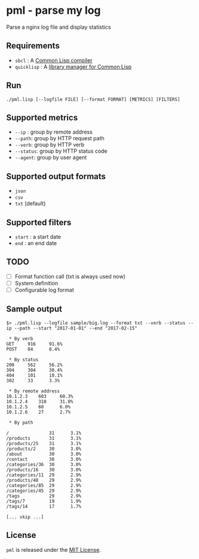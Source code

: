 # pml - parse my log

Parse a nginx log file and display statistics

## Requirements

- `sbcl` : A [Common Lisp compiler](http://www.sbcl.org/)
- `quicklisp` : A [library manager for Common Lisp](https://www.quicklisp.org/beta/#installation)

## Run

```
./pml.lisp [--logfile FILE] [--format FORMAT] [METRICS] [FILTERS]
```

## Supported metrics

- `--ip` : group by remote address
- `--path`: group by HTTP request path
- `--verb`: group by HTTP verb
- `--status`: group by HTTP status code
- `--agent`: group by user agent

## Supported output formats

- `json`
- `csv`
- `txt` (default)

## Supported filters

- `start` : a start date
- `end` : an end date

## TODO

- [ ] Format function call (txt is always used now)
- [ ] System definition
- [ ] Configurable log format

## Sample output

```
$> ./pml.lisp --logfile sample/big.log --format txt --verb --status --ip --path --start "2017-01-01" --end "2017-02-15"

 * By verb
GET     916     91.6%
POST	84      8.4%

 * By status
200     562     56.2%
304     304     30.4%
404     101     10.1%
302     33      3.3%

 * By remote address
10.1.2.3	603     60.3%
10.1.2.4	310     31.0%
10.1.2.5	60      6.0%
10.1.2.6	27      2.7%

 * By path

/               31      3.1%
/products       31      3.1%
/products/25	31      3.1%
/products/2     30      3.0%
/about          30      3.0%
/contact        30      3.0%
/categories/36	30	    3.0%
/products/16	30	    3.0%
/categories/11	29	    2.9%
/products/48	29	    2.9%
/categories/85	29	    2.9%
/categories/45	29	    2.9%
/tags           29	    2.9%
/tags/7         19	    1.9%
/tags/14        17	    1.7%

[... skip ...]
```

## License

`pml` is released under the [MIT License](LICENSE).
